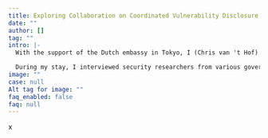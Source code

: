 ```yaml
---
title: Exploring Collaboration on Coordinated Vulnerability Disclosure in Japan
date: ""
author: []
tag: ""
intro: |-
  With the support of the Dutch embassy in Tokyo, I (Chris van 't Hof) have researched Coordinated Vulnerability Disclosure (CVD) in Japan. I had the opportunity to travel to Japan from October 22 to November 22. 

  During my stay, I interviewed security researchers from various governmental institutes, companies, and universities and spoke with hackers, most of whom were foreign nationals residing in Japan. I also participated in conferences and meetings: KEIO Cybersecurity Conference (30-10/1-11), Cyber Risk Meetup (1-11), TengueSec meetup (13-11), CodeBlue (14-11/15-11), and AVTokyo (16-11). One of the highlights of my trip was organizing a CVD expert meeting with the Dutch embassy on the 13th of November. The last days I spent in the beautiful coastal village of Kamakura to start writing this report.
image: ""
case: null
Alt tag for image: ""
faq_enabled: false
faq: null
---
```

x
